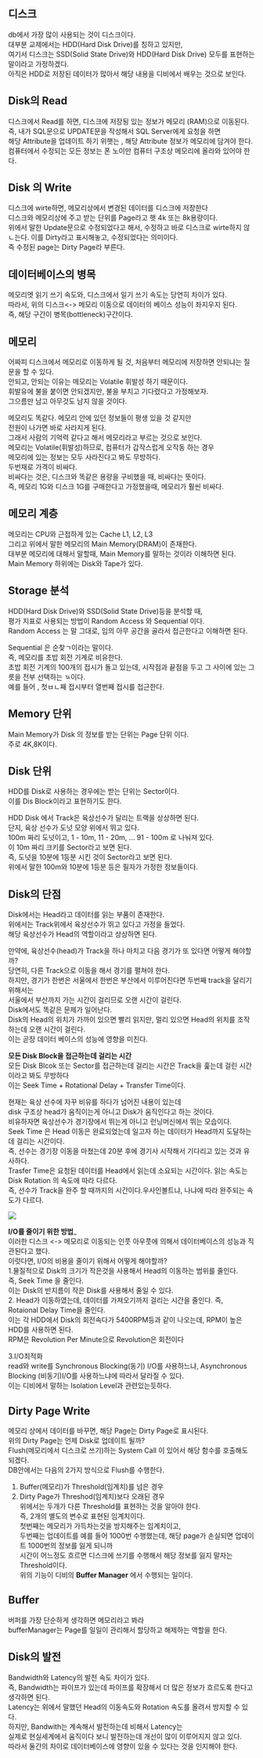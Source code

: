## 디스크 
db에서 가장 많이 사용되는 것이 디스크이다.  
대부분 교제에서는 HDD(Hard Disk Drive)를 칭하고 있지만,  
여기서 디스크는 SSD(Solid State Drive)와 HDD(Hard Disk Drive) 모두를 표현하는 말이라고 가정하겠다.  
아직은 HDD로 저장된 데이터가 많아서 해당 내용을 디비에서 배우는 것으로 보인다.  

## Disk의 Read
디스크에서 Read를 하면, 디스크에 저장됭 있는 정보가 메모리 (RAM)으로 이동된다.  
즉, 내가 SQL문으로 UPDATE문을 작성해서 SQL Server에게 요청을 하면  
해당 Attribute을 업데이트 하기 위햇는 , 해당 Attribute 정보가 메모리에 담겨야 한다.  
컴퓨터에서 수정되는 모든 정보는 폰 노이만 컴퓨터 구조상 메모리에 올라와 있어야 한다.  

## Disk 의 Write
디스크에 wirte하면, 메모리상에서 변경된 데이터를 디스크에 저장한다  
디스크와 메모리상에 주고 받는 단위를 Page라고 햇 4k 또는 8k용량이다.  
위에서 말한 Update문으로 수정되었다고 해서, 수정하고 바로 디스크로 wirte하지 않ㄴ는다.
이를 Dirty라고 표시해놓고, 수정되었다는 의미이다.  
즉 수정된 page는 Dirty Page라 부른다.  

## 데이터베이스의 병목
메모리엣 읽기 쓰기 속도와, 디스크에서 일기 쓰기 속도는 당연히 차이가 있다.  
따라서, 위의 디스크<-> 메모리 이동으로 데이터의 베이스 성능이 좌지우지 된다.  
즉, 해당 구간이 병목(bottleneck)구간이다.  

## 메모리
어짜피 디스크에서 메모리로 이동하게 될 것, 처음부터 메모리에 저장하면 안되냐는 질문을 할 수 있다.  
안되고, 안되는 이유는 메모리는 Volatile 휘발성 하기 때문이다.  
휘발유에 불을 붙이면 안되겠지만, 불을 부치고 기다렸다고 가정해보자.  
그으름만 남고 아무것도 남지 않을 것이다.  

메모리도 똑같다. 메모리 안에 있던 정보들이 평생 있을 것 같지만  
전원이 나가면 바로 사라지게 된다.  
그래서 사람의 기억력 같다고 해서 메모리라고 부르는 것으로 보인다.  
메모리는 Volatile(휘발성)하므로, 컴퓨터가 갑작스럽게 오작동 하는 경우  
메모리에 있는 정보는 모두 사라진다고 봐도 무방하다.  
두번재로 가격이 비싸다.  
비싸다는 것은, 디스크와 똑같은 용량을 구비했을 때, 비싸다는 뜻이다.  
즉, 메모리 1G와 디스크 1G를 구매한다고 가정했을때, 메모리가 훨씬 비싸다.  

## 메모리 계층
메모리는 CPU와 근접하게 있는 Cache L1, L2, L3  
그리고 위에서 말한 메모리의 Main Memory(DRAM)이 존재한다.  
대부분 메모리에 대해서 말할때, Main Memory를 말하는 것이라 이해하면 된다.  
Main Memory 하위에는 Disk와 Tape가 있다.  

## Storage 분석
HDD(Hard Disk Drive)와 SSD(Solid State Drive)등을 분석할 때,  
평가 지표로 사용되는 방법이 Random Access 와 Sequential 이다.  
Random Access 는 말 그대로, 임의 아무 공간을 골라서 접근한다고 이해하면 된다.  

Sequential 은 순찾ㄱ이라는 말이다.  
즉, 메모리를 초밥 회전 기계로 비유한다.  
초밥 회전 기계의 100개의 접시가 돌고 있는데, 시작점과 끝점을 두고 그 사이에 있는 그릇을 전부 선택하는 ㄳ이다.  
예를 들어 , 첫ㅂㄴ째 접시부터 열번째 접시를 접근한다.  

## Memory 단위
Main Memory가 Disk 의 정보를 받는 단위는 Page 단위 이다.   
주로 4K,8K이다.  

## Disk 단위
HDD를 Disk로 사용하는 경우에는 받는 단위는 Sector이다.  
이를 Dis Block이라고 표현하기도 한다.

HDD Disk 에서 Track은 육상선수가 달리는 트랙을 상상하면 된다.  
단지, 육상 선수가 도넛 모양 위에서 뛰고 있다.  
100m 짜리 도넛이고, 1 - 10m, 11 - 20m, ... 91 - 100m 로 나눠져 있다.  
이 10m 짜리 크키를 Sector라고 보면 된다.  
즉, 도넛을 10분에 1등분 시킨 것이 Sector라고 보면 된다.  
위에서 말한 100m와 10분에 1등분 등은 필자가 가정한 정보들이다.  

## Disk의 단점
Disk에서는 Head라고 데이터를 읽는 부품이 존재한다.  
위에서는 Track위에서 육상선수가 뛰고 있다고 가정을 들었다.  
해당 육상선수가 Head의 역할이라고 상상하면 된다.  

만약에, 육상선수(head)가 Track을 하나 마치고 다음 경기가 또 있다면 어떻게 해야할까?  
당연히, 다른 Track으로 이동을 해서 경기를 펼쳐야 한다.  
하지만, 경기가 한번은 서울에서 한번은 부산에서 이루어진다면 두번째 track을 달리기 위해서는   
서울에서 부산까지 가는 시간이 걸리므로 오랜 시간이 걸린다.  
Disk에서도 똑같은 문제가 일어난다.  
Disk의 Head의 위치가 가까이 있으면 빨리 읽지만, 멀리 있으면 Head의 위치를 조작하는데 오랜 시간이 걸린다.  
이는 곧장 데이터 베이스의 성능에 영향을 미친다.  

__모든 Disk Block을 접근하는데 걸리는 시간__  
모든 Disk Blcok 또는 Sector를 접근하는데 걸리는 시간은 Track을 훑는데 걸린 시간이라고 봐도 무방하다  
이는 Seek Time + Rotational Delay + Transfer Time이다.  

현재는 육상 선수에 자꾸 비유를 하다가 넘어진 내용이 있는데  
disk 구조상 head가 움직이는게 아니고 Disk가 움직인다고 하는 것이다.  
비유하자면 육상선수가 경기장에서 뛰는게 아니고 런닝머신에서 뛰는 모습이다.  
Seek Time 은 Head 이동은 완료되었는데  일고자 하는 데이터가 Head까지 도달하는데 걸리는 시간이다.  
즉, 선수는 경기장 이동을 마쳤는데 20분 후에 경기사 시작해서 기다리고 있는 것과 유사하다.  
Trasfer Time은 요청된 데이터를 Head에서 읽는데 소요되는 시간이다.  읽는 속도는 Disk Rotation 의 속도에 따라 다르다.  
즉, 선수가 Track을 완주 할 때까지의 시간이다.우사인볼트냐, 나냐에 따라 완주되는 속도가 다르다.  

<img src = "https://user-images.githubusercontent.com/80088918/147809079-88a92f06-57a2-4b53-b507-63f8df697c09.png">

__I/O를 줄이기 위한 방법___  
이러한 디스크 <-> 메모리로 이동되는 인풋 아우풋에 의해서 데이터베이스의 성능과 직관된다고 했다.  
이럿다면, I/O의 비용을 줄이기 위해서 어떻게 해야할까?  
1.물질적으로 Disk의 크기가 작은것을 사용해서 Head의 이동하는 범위를 줄인다.  
즉, Seek Time 을 줄인다.  
이는 Disk의 반지름이 작은 Disk를 사용해서 줄일 수 있다.  
2. Head가 이동하였는데, 데이터를 가져오기까지 걸리는 시간을 줄인다.
즉, Rotaional Delay Time을 줄인다.  
이는 각 HDD에서 Disk의 회전속다가 5400RPM등과 같이 나오는데, RPM이 높은 HDD를 사용하면 된다.  
RPM은 Revolution Per Minute으로 Revolution은 회전이다

3.I/O최적화  
read와 write를 Synchronous Blocking(동기) I/O를 사용하느냐, Asynchronous Blocking (비동기)I/O를 사용하느냐에 따라서 달라질 수 있다.  
이는 디비에서 말하는 Isolation Level과 관련있는듯하다.

## Dirty Page Write
메모리 상에서 데이터를 바꾸면, 해당 Page는 Dirty Page로 표시된다.  
위의 Dirty Page는 언제 Disk로 업데이트 될까?  
Flush(메모리에서 디스크로 쓰기)하는 System Call 이 있어서 해당 함수를 호출해도 되겠다.  
DB안에서는 다음의 2가지 방식으로 Flush를 수행한다.  
1. Buffer(메모리)가 Threshold(임계치)를 넘은 경우  
2. Dirty Page가 Threshod(임계치)보다 오래된 경우  
위에서는 두개가 다른 Threshold를 표현하는 것을 알아야 한다.  
즉, 2개의 별도의 변수로  표현된 임계치이다.  
첫번째는 메모리가 가득차는것을 방지해주는 임계치이고,  
두번째는 업데이트를 예를 들어 1000번 수행했는데, 해당 page가 손실되면 업데이트 1000번의 정보를 잃게 되니까  
시간이 어느정도 흐르면 디스크에 쓰기를 수행해서 해당 정보를 잃지 말자는 Threshold이다.  
위의 기능이 디비의 __Buffer Manager__ 에서 수행되는 일이다.  

## Buffer
 버퍼를 가장 단순하게 생각하면 메모리라고 봐라  
bufferManager는 Page를 일일이 관리해서 할당하고 해제하는 역할을 한다.  

## Disk의 발전
Bandwidth와 Latency의 발전 속도 차이가 있다.  
즉, Bandwidth는 파이프가 있는데 파이프를 확장해서 더 많은 정보가 흐르도록 한다고 생각하면 된다.  
Latency는 위에서 말했던 Head의 이동속도와 Rotation 속도를 올려서 방지할 수 있다.  
하지만, Bandwith는 계속해서 발전하는데 비해서 Latency는  
실제로 현실세계에서 움직이다 보니 발전하는데 개선이 많이 이루어지지 않고 있다.  
따라서 둘간의 차이로 데이터베이스에 영향이 있을 수 있다는 것을 인지해야 한다.  
